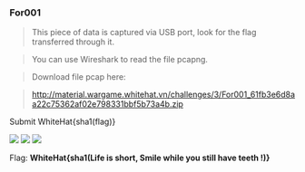 ### For001 ###
> This piece of data is captured via USB port, look for the flag  transferred through it.

> You can use Wireshark to read the file pcapng.

> Download file pcap here:

> http://material.wargame.whitehat.vn/challenges/3/For001_61fb3e6d8aa22c75362af02e798331bbf5b73a4b.zip

Submit WhiteHat{sha1(flag)}

![](http://i.imgur.com/Hw78Dz7.png)
![](http://i.imgur.com/EWPyKoZ.png)
![](http://i.imgur.com/Us8tDpN.png)

Flag: **WhiteHat{sha1(Life is short, Smile while you still have teeth !)}**